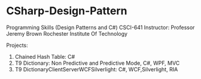 CSharp-Design-Pattern
=====================
Programming Skills (Design Patterns and C#) CSCI-641
Instructor: Professor Jeremy Brown
Rochester Institute Of Technology

Projects:

1) Chained Hash Table: C#
2) T9 Dictionary: Non Predictive and Predictive Mode, C#, WPF, MVC
3) T9 DictionaryClientServerWCFSilverlight: C#, WCF,Silverlight, RIA 
